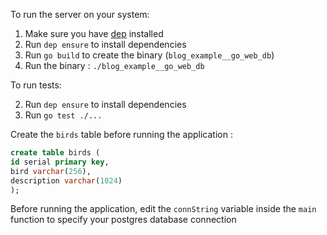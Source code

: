 
To run the server on your system:

1. Make sure you have [dep](https://github.com/golang/dep) installed
2. Run `dep ensure` to install dependencies
3. Run `go build` to create the binary (`blog_example__go_web_db`)
4. Run the binary : `./blog_example__go_web_db`

To run tests:

2. Run `dep ensure` to install dependencies
2. Run `go test ./...`


Create the `birds` table before running the application :

```sql
create table birds (
id serial primary key,
bird varchar(256),
description varchar(1024)
);
```

Before running the application, edit the `connString` variable inside the `main` function to specify your postgres database connection
